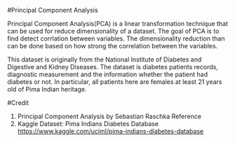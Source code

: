 #Principal Component Analysis

Principal Component Analysis(PCA) is a linear transformation technique that can be used for reduce dimensionality of a dataset. The goal of PCA is to find detect corrlation between variables. The dimensionality reduction than can be done based on how strong the correlation between the variables.

This dataset is originally from the National Institute of Diabetes and Digestive and Kidney Diseases. The dataset is diabetes patients records, diagnostic measurement and the information whether the patient had diabetes or not. In particular, all patients here are females at least 21 years old of Pima Indian heritage.

#Credit
1. Principal Component Analysis by Sebastian Raschka
Reference
2. Kaggle Dataset: Pima Indians Diabetes Database https://www.kaggle.com/uciml/pima-indians-diabetes-database
